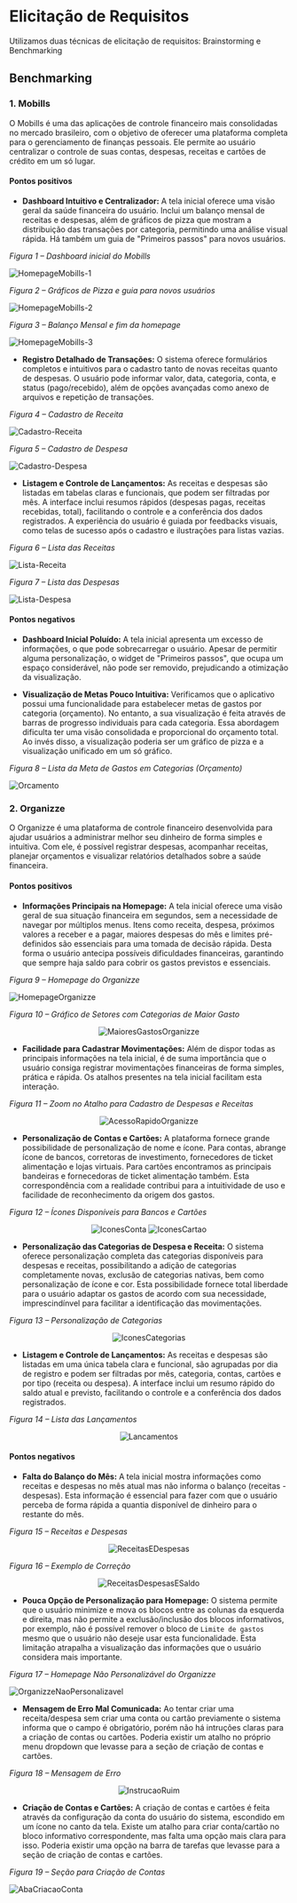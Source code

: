 # **Elicitação de Requisitos**

Utilizamos duas técnicas de elicitação de requisitos: Brainstorming e Benchmarking

## **Benchmarking**

### **1. Mobills**

O Mobills é uma das aplicações de controle financeiro mais consolidadas no mercado brasileiro, com o objetivo de oferecer uma plataforma completa para o gerenciamento de finanças pessoais. Ele permite ao usuário centralizar o controle de suas contas, despesas, receitas e cartões de crédito em um só lugar.

#### **Pontos positivos**

- **Dashboard Intuitivo e Centralizador:** A tela inicial oferece uma visão geral da saúde financeira do usuário. Inclui um balanço mensal de receitas e despesas, além de gráficos de pizza que mostram a distribuição das transações por categoria, permitindo uma análise visual rápida. Há também um guia de "Primeiros passos" para novos usuários.

_Figura 1 – Dashboard inicial do Mobills_

![HomepageMobills-1](images/mobills/homepage-1.jpg)

_Figura 2 – Gráficos de Pizza e guia para novos usuários_

![HomepageMobills-2](images/mobills/homepage-2.jpg)

_Figura 3 – Balanço Mensal e fim da homepage_

![HomepageMobills-3](images/mobills/homepage-3.jpg)

- **Registro Detalhado de Transações:** O sistema oferece formulários completos e intuitivos para o cadastro tanto de novas receitas quanto de despesas. O usuário pode informar valor, data, categoria, conta, e status (pago/recebido), além de opções avançadas como anexo de arquivos e repetição de transações.

_Figura 4 – Cadastro de Receita_

![Cadastro-Receita](images/mobills/cadastro-receita.jpg)

_Figura 5 – Cadastro de Despesa_

![Cadastro-Despesa](images/mobills/cadastro-despesa.jpg)

- **Listagem e Controle de Lançamentos:** As receitas e despesas são listadas em tabelas claras e funcionais, que podem ser filtradas por mês. A interface inclui resumos rápidos (despesas pagas, receitas recebidas, total), facilitando o controle e a conferência dos dados registrados. A experiência do usuário é guiada por feedbacks visuais, como telas de sucesso após o cadastro e ilustrações para listas vazias.

_Figura 6 – Lista das Receitas_

![Lista-Receita](images/mobills/lista-receita.jpg)

_Figura 7 – Lista das Despesas_

![Lista-Despesa](images/mobills/lista-despesa.jpg)

#### **Pontos negativos**

- **Dashboard Inicial Poluído:** A tela inicial apresenta um excesso de informações, o que pode sobrecarregar o usuário. Apesar de permitir alguma personalização, o widget de "Primeiros passos", que ocupa um espaço considerável, não pode ser removido, prejudicando a otimização da visualização.

- **Visualização de Metas Pouco Intuitiva:** Verificamos que o aplicativo possui uma funcionalidade para estabelecer metas de gastos por categoria (orçamento). No entanto, a sua visualização é feita através de barras de progresso individuais para cada categoria. Essa abordagem dificulta ter uma visão consolidada e proporcional do orçamento total. Ao invés disso, a visualização poderia ser um gráfico de pizza e a visualização unificado em um só gráfico.

_Figura 8 – Lista da Meta de Gastos em Categorias (Orçamento)_

![Orcamento](images/mobills/orcamento.jpg)

### **2. Organizze**

O Organizze é uma plataforma de controle financeiro desenvolvida para ajudar usuários a administrar melhor seu dinheiro de forma simples e intuitiva. Com ele, é possível registrar despesas, acompanhar receitas, planejar orçamentos e visualizar relatórios detalhados sobre a saúde financeira.

#### **Pontos positivos**

- **Informações Principais na Homepage:** A tela inicial oferece uma visão geral de sua situação financeira em segundos, sem a necessidade de navegar por múltiplos menus. Itens como receita, despesa, próximos valores a receber e a pagar, maiores despesas do mês e limites pré-definidos são essenciais para uma tomada de decisão rápida. Desta forma o usuário antecipa possíveis dificuldades financeiras, garantindo que sempre haja saldo para cobrir os gastos previstos e essenciais.

_Figura 9 – Homepage do Organizze_

![HomepageOrganizze](images/organizze/homepage-organizze.png)

_Figura 10 – Gráfico de Setores com Categorias de Maior Gasto_

<p align="center">
  <img src="images/organizze/maiores-gastos.png" alt="MaioresGastosOrganizze"/>
</p>

- **Facilidade para Cadastrar Movimentações:** Além de dispor todas as principais informações na tela inicial, é de suma importância que o usuário consiga registrar movimentações financeiras de forma simples, prática e rápida. Os atalhos presentes na tela inicial facilitam esta interação.

_Figura 11 – Zoom no Atalho para Cadastro de Despesas e Receitas_

<p align="center">
  <img src="images/organizze/acesso-rapido.png" alt="AcessoRapidoOrganizze"/>
</p>

- **Personalização de Contas e Cartões:** A plataforma fornece grande possibilidade de personalização de nome e ícone. Para contas, abrange ícone de bancos, corretoras de investimento, fornecedores de ticket alimentação e lojas virtuais. Para cartões encontramos as principais bandeiras e fornecedoras de ticket alimentação também. Esta correspondência com a realidade contribui para a intuitividade de uso e facilidade de reconhecimento da origem dos gastos.

_Figura 12 – Ícones Disponíveis para Bancos e Cartões_

<p align="center">
  <img src="images/organizze/icones-conta.png" alt="IconesConta"/>
  <img src="images/organizze/icones-cartao.png" alt="IconesCartao"/>
</p>

- **Personalização das Categorias de Despesa e Receita:** O sistema oferece personalização completa das categorias disponíveis para despesas e receitas, possibilitando a adição de categorias completamente novas, exclusão de categorias nativas, bem como personalização de ícone e cor. Esta possibilidade fornece total liberdade para o usuário adaptar os gastos de acordo com sua necessidade, imprescindínvel para facilitar a identificação das movimentações.

_Figura 13 – Personalização de Categorias_

<p align="center">
  <img src="images/organizze/categorias.png" alt="IconesCategorias"/>
</p>

- **Listagem e Controle de Lançamentos:** As receitas e despesas são listadas em uma única tabela clara e funcional, são agrupadas por dia de registro e podem ser filtradas por mês, categoria, contas, cartões e por tipo (receita ou despesa). A interface inclui um resumo rápido do saldo atual e previsto, facilitando o controle e a conferência dos dados registrados.

_Figura 14 – Lista das Lançamentos_

<p align="center">
  <img src="images/organizze/lancamentos.png" alt="Lancamentos"/>
</p>

#### **Pontos negativos**

- **Falta do Balanço do Mês:** A tela inicial mostra informações como receitas e despesas no mês atual mas não informa o balanço (receitas - despesas). Esta informação é essencial para fazer com que o usuário perceba de forma rápida a quantia disponível de dinheiro para o restante do mês.

_Figura 15 – Receitas e Despesas_

<p align="center">
  <img src="images/organizze/sem-balanco.png" alt="ReceitasEDespesas"/>
</p>

_Figura 16 – Exemplo de Correção_

<p align="center">
  <img src="images/organizze/exemplo-balanco.png" alt="ReceitasDespesasESaldo"/>
</p>

- **Pouca Opção de Personalização para Homepage:** O sistema permite que o usuário minimize e mova os blocos entre as colunas da esquerda e direita, mas não permite a exclusão/inclusão dos blocos informativos, por exemplo, não é possível remover o bloco de `Limite de gastos` mesmo que o usuário não deseje usar esta funcionalidade. Esta limitação atrapalha a visualização das informações que o usuário considera mais importante.

_Figura 17 – Homepage Não Personalizável do Organizze_

![OrganizzeNaoPersonalizavel](images/organizze/homepage-nao-personalizavel.png)

- **Mensagem de Erro Mal Comunicada:** Ao tentar criar uma receita/despesa sem criar uma conta ou cartão previamente o sistema informa que o campo é obrigatório, porém não há intruções claras para a criação de contas ou cartões. Poderia existir um atalho no próprio menu dropdown que levasse para a seção de criação de contas e cartões.

_Figura 18 – Mensagem de Erro_

<p align="center">
  <img src="images/organizze/instrucao-ruim.png" alt="InstrucaoRuim"/>
</p>

- **Criação de Contas e Cartões:** A criação de contas e cartões é feita através da configuração da conta do usuário do sistema, escondido em um ícone no canto da tela. Existe um atalho para criar conta/cartão no bloco informativo correspondente, mas falta uma opção mais clara para isso. Poderia existir uma opção na barra de tarefas que levasse para a seção de criação de contas e cartões.

_Figura 19 – Seção para Criação de Contas_

![AbaCriacaoConta](images/organizze/criacao-conta.png)
